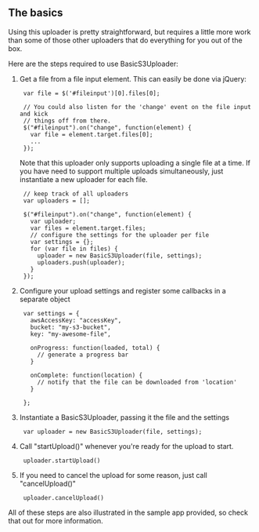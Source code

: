 ## The basics

Using this uploader is pretty straightforward, but requires a little more work
than some of those other uploaders that do everything for you out of the box.

Here are the steps required to use BasicS3Uploader:

1. Get a file from a file input element. This can easily be done via jQuery:

        var file = $('#fileinput')[0].files[0];

        // You could also listen for the 'change' event on the file input and kick
        // things off from there.
        $("#fileinput").on("change", function(element) {
          var file = element.target.files[0];
          ...
        });

    Note that this uploader only supports uploading a single file at a time. If you
    have need to support multiple uploads simultaneously, just instantiate a new
    uploader for each file.

        // keep track of all uploaders
        var uploaders = [];

        $("#fileinput").on("change", function(element) {
          var uploader;
          var files = element.target.files;
          // configure the settings for the uploader per file
          var settings = {};
          for (var file in files) {
            uploader = new BasicS3Uploader(file, settings);
            uploaders.push(uploader);
          }
        });

2. Configure your upload settings and register some callbacks in a separate object

        var settings = {
          awsAccessKey: "accessKey",
          bucket: "my-s3-bucket",
          key: "my-awesome-file",

          onProgress: function(loaded, total) {
            // generate a progress bar
          }

          onComplete: function(location) {
            // notify that the file can be downloaded from 'location'
          }

        };

3. Instantiate a BasicS3Uploader, passing it the file and the settings

        var uploader = new BasicS3Uploader(file, settings);

4. Call "startUpload()" whenever you're ready for the upload to start.

        uploader.startUpload()

5. If you need to cancel the upload for some reason, just call "cancelUpload()"

        uploader.cancelUpload()

All of these steps are also illustrated in the sample app provided, so check
that out for more information.

